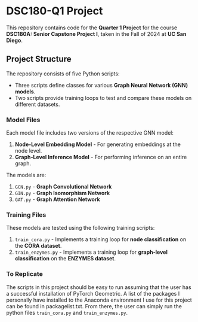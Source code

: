 # DSC180-Q1 Project

This repository contains code for the **Quarter 1 Project** for the course **DSC180A: Senior Capstone Project I**, taken in the Fall of 2024 at **UC San Diego**.

## Project Structure

The repository consists of five Python scripts:
- Three scripts define classes for various **Graph Neural Network (GNN) models**.
- Two scripts provide training loops to test and compare these models on different datasets.

### Model Files
Each model file includes two versions of the respective GNN model:
1. **Node-Level Embedding Model** - For generating embeddings at the node level.
2. **Graph-Level Inference Model** - For performing inference on an entire graph.

The models are:

1. `GCN.py` - **Graph Convolutional Network**
2. `GIN.py` - **Graph Isomorphism Network**
3. `GAT.py` - **Graph Attention Network**

### Training Files
These models are tested using the following training scripts:

1. `train_cora.py` - Implements a training loop for **node classification** on the **CORA dataset**.
2. `train_enzymes.py` - Implements a training loop for **graph-level classification** on the **ENZYMES dataset**.

### To Replicate
The scripts in this project should be easy to run assuming that the user has a successful installation of PyTorch Geometric. A list of the packages I personally have installed to the Anaconda environment I use for this project can be found in packagelist.txt. From there, the user can simply run the python files `train_cora.py` and `train_enzymes.py`.
